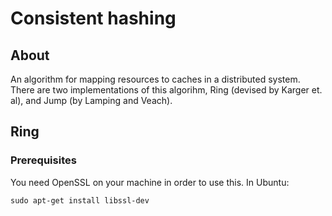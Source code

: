# Consistent hashing
## About
An algorithm for mapping resources to caches in a distributed system. There are two implementations of this algorihm, Ring (devised by Karger et. al), and Jump (by Lamping and Veach).
## Ring
### Prerequisites
You need OpenSSL on your machine in order to use this. In Ubuntu:
```
sudo apt-get install libssl-dev
```
